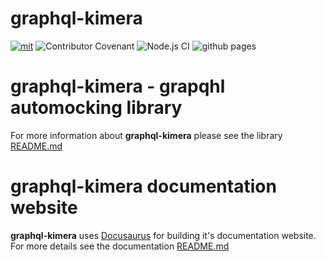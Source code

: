 # graphql-kimera 

[![mit](https://img.shields.io/badge/license-MIT-blue)](https://img.shields.io/badge/license-MIT-blue) ![Contributor Covenant](https://img.shields.io/badge/Contributor%20Covenant-v2.0%20adopted-ff69b4.svg) ![Node.js CI](https://github.com/lola-tech/graphql-kimera/workflows/Node.js%20CI/badge.svg) ![github pages](https://github.com/lola-tech/graphql-kimera/workflows/github%20pages/badge.svg)

# graphql-kimera - grapqhl automocking library

For more information about **graphql-kimera** please see the library [README.md](https://github.com/lola-tech/graphql-kimera/blob/master/packages/graphql-kimera/README.md)

# graphql-kimera documentation website

**graphql-kimera** uses [Docusaurus](docusaurus.io) for building it's documentation website. For more details see the documentation [README.md](https://github.com/lola-tech/graphql-kimera/blob/master/packages/graphql-kimera-docs/README.md)
